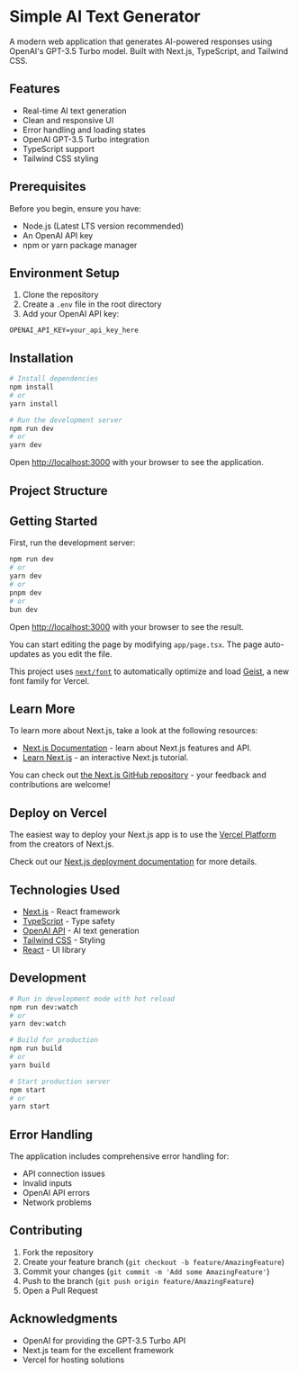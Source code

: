 # Simple AI Text Generator

A modern web application that generates AI-powered responses using OpenAI's GPT-3.5 Turbo model. Built with Next.js, TypeScript, and Tailwind CSS.

## Features

- Real-time AI text generation
- Clean and responsive UI
- Error handling and loading states
- OpenAI GPT-3.5 Turbo integration
- TypeScript support
- Tailwind CSS styling

## Prerequisites

Before you begin, ensure you have:
- Node.js (Latest LTS version recommended)
- An OpenAI API key
- npm or yarn package manager

## Environment Setup

1. Clone the repository
2. Create a `.env` file in the root directory
3. Add your OpenAI API key:
```env
OPENAI_API_KEY=your_api_key_here
```

## Installation

```bash
# Install dependencies
npm install
# or
yarn install

# Run the development server
npm run dev
# or
yarn dev
```

Open [http://localhost:3000](http://localhost:3000) with your browser to see the application.

## Project Structure

## Getting Started

First, run the development server:

```bash
npm run dev
# or
yarn dev
# or
pnpm dev
# or
bun dev
```

Open [http://localhost:3000](http://localhost:3000) with your browser to see the result.

You can start editing the page by modifying `app/page.tsx`. The page auto-updates as you edit the file.

This project uses [`next/font`](https://nextjs.org/docs/app/building-your-application/optimizing/fonts) to automatically optimize and load [Geist](https://vercel.com/font), a new font family for Vercel.

## Learn More

To learn more about Next.js, take a look at the following resources:

- [Next.js Documentation](https://nextjs.org/docs) - learn about Next.js features and API.
- [Learn Next.js](https://nextjs.org/learn) - an interactive Next.js tutorial.

You can check out [the Next.js GitHub repository](https://github.com/vercel/next.js) - your feedback and contributions are welcome!

## Deploy on Vercel

The easiest way to deploy your Next.js app is to use the [Vercel Platform](https://vercel.com/new?utm_medium=default-template&filter=next.js&utm_source=create-next-app&utm_campaign=create-next-app-readme) from the creators of Next.js.

Check out our [Next.js deployment documentation](https://nextjs.org/docs/app/building-your-application/deploying) for more details.

## Technologies Used

- [Next.js](https://nextjs.org/) - React framework
- [TypeScript](https://www.typescriptlang.org/) - Type safety
- [OpenAI API](https://openai.com/api/) - AI text generation
- [Tailwind CSS](https://tailwindcss.com/) - Styling
- [React](https://reactjs.org/) - UI library

## Development

```bash
# Run in development mode with hot reload
npm run dev:watch
# or
yarn dev:watch

# Build for production
npm run build
# or
yarn build

# Start production server
npm start
# or
yarn start
```

## Error Handling

The application includes comprehensive error handling for:
- API connection issues
- Invalid inputs
- OpenAI API errors
- Network problems

## Contributing

1. Fork the repository
2. Create your feature branch (`git checkout -b feature/AmazingFeature`)
3. Commit your changes (`git commit -m 'Add some AmazingFeature'`)
4. Push to the branch (`git push origin feature/AmazingFeature`)
5. Open a Pull Request

## Acknowledgments

- OpenAI for providing the GPT-3.5 Turbo API
- Next.js team for the excellent framework
- Vercel for hosting solutions
